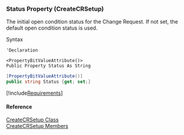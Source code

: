 ﻿### Status Property (CreateCRSetup)

The initial open condition status for the Change Request. If not set, the default open condition status is used.

Syntax

```vbnet
'Declaration

<PropertyBitValueAttribute()>
Public Property Status As String
```

```csharp
[PropertyBitValueAttribute()]
public string Status {get; set;}
```

[!include[Requirements](../partials/requirements.md)]

#### Reference

[CreateCRSetup Class](FChoice.Toolkits.Clarify~FChoice.Toolkits.Clarify.Quality.CreateCRSetup.md)  
[CreateCRSetup Members](FChoice.Toolkits.Clarify~FChoice.Toolkits.Clarify.Quality.CreateCRSetup_members.md)